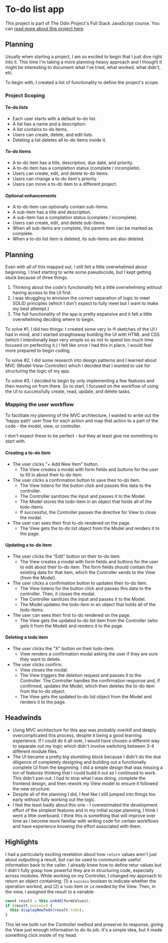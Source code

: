 # To-do list app

This project is part of The Odin Project's Full Stack JavaScript course. You can [read more about this project here](https://www.theodinproject.com/lessons/node-path-javascript-todo-list).

## Planning

Usually when starting a project, I am so excited to begin that I just dive right into it. This time I'm taking a more planning-heavy approach and I thought it might be interesting to document what I've tried, what worked, what didn't, etc.

To begin with, I created a list of functionality to define the project's scope.

### Project Scoping

#### To-do lists

- Each user starts with a default to-do list.
- A list has a name and a description.
- A list contains to-do items.
- Users can create, delete, and edit lists.
- Deleting a list deletes all to-do items inside it.

#### To-do items

- A to-do item has a title, description, due date, and priority.
- A to-do item has a completion status (complete / incomplete).
- Users can create, edit, and delete to-do items.
- Users can change a to-do item's priority.
- Users can move a to-do item to a different project.

#### Optional enhancements

- A to-do item can optionally contain sub-items.
- A sub-item has a title and description.
- A sub-item has a completion status (complete / incomplete).
- Users can create, edit, and delete sub-items.
- When all sub-items are complete, the parent item can be marked as complete.
- When a to-do list item is deleted, its sub-items are also deleted.

## Planning

Even with all of this mapped out, I still felt a little overwhelmed about beginning. I tried starting to write some pseudocode, but I kept getting stuck because of three things.

1. Thinking about the code's functionality felt a little overwhelming without having access to the UI first.
2. I was struggling to envision the correct separation of logic to meet SOLID principles (which I don't expect to fully meet but I want to make my best attempt.)
3. The full functionality of the app is pretty expansive and it felt a little overwhelming deciding where to begin.

To solve #1, I did two things: I created some very lo-fi sketches of the UI I had in mind, and I started straightaway building the UI with HTML and CSS (which I intentionally kept very simple so as not to spend too much time focused on perfecting it.) I felt like once I had this in place, I would feel more prepared to begin coding.

To solve #2, I did some research into design patterns and I learned about MVC (Model-View-Controller) which I decided that I wanted to use for structuring the logic of my app.

To solve #3, I decided to begin by only implementing a few features and then moving on from there. So to start, I focused on the workflow of using the UI to successfully create, read, update, and delete tasks.

### Mapping the user workflow

To facilitate my planning of the MVC architecture, I wanted to write out the 'happy path' user flow for each action and map that action to a part of the code - the model, view, or controller.

I don't expect these to be perfect - but they at least give me something to start with.

#### Creating a to-do item

- The user clicks "+ Add New Item" button.
  - The View creates a modal with form fields and buttons for the user to fill in about their to-do item.
- The user clicks a confirmation button to save their to-do item.
  - The View listens for the button click and passes this data to the controller.
  - The Controller sanitizes the input and passes it to the Model.
  - The Model stores the todo-item in an object that holds all of the todo-items.
  - If successful, the Controller passes the directive for View to close the modal.
- The user can sees their first to-do rendered on the page.
  - The View gets the to-do list object from the Model and renders it to the page.

#### Updating a to-do item

- The user clicks the "Edit" button on their to-do item.
  - The View creates a modal with form fields and buttons for the user to edit about their to-do item. The form fields should contain the existing data for that item, which the Controller sends to the View (from the Model).
- The user clicks a confirmation button to updates their to-do item.
  - The View listens for the button click and passes this data to the controller. Then, it closes the modal.
  - The Controller sanitizes the input and passes it to the Model.
  - The Model updates the todo-item in an object that holds all of the todo-items.
- The user can sees their first to-do rendered on the page.
  - The View gets the updated to-do list item from the Controller (who gets it from the Model) and renders it to the page.

#### Deleting a todo item

- The user clicks the "X" button on their todo-item.
  - View renders a confirmation modal asking the user if they are sure they want to delete.
- The user clicks confirm.
  - View closes the modal.
  - The View triggers the deletion request and passes it to the Controller. The Controller handles the confirmation response and, if confirmed, updates the Model, which then deletes the to-do item from the to-do object.
  - The View gets the updated to-do list object from the Model and renders it to the page.

## Headwinds

- Using MVC architecture for this app was probably overkill and deeply overcomplicated this process, despite it being a good learning experience. If I could do it all over, I would have chosen a different way to separate out my logic which didn't involve switching between 3-4 different module files.
- The UI became a pretty big stumbling block because I didn't do the due diligence of completely designing and building out a functionally complete UI from the beginning. I did a simple design that was missing a ton of features thinking that I could build it out as I continued to work. This didn't pan out. I had to stop what I was doing, complete the frontend design, and then rework my View model to ensure it followed the new structure.
- Despite all of the planning I did, I feel like I still jumped into things too early without fully working out the logic.
- I feel the least badly about this one - I overestimated the development effort of the simplest features and in my initial scope planning, I think I went a little overboard. I think this is something that will improve over time as I become more familiar with writing code for certain workflows and have experience knowing the effort associated with them.

## Highlights

I had a particularly exciting revelation about how `return` values aren't just about outputting a result, but can be used to communicate useful information back to the caller. I already knew how to define retur values but I didn't fully grasp how powerful they are in structuring code, especially across modules. While working on my Controller, I changed my approach to return an object containing: (1) a `success` boolean to indicate whether the operation worked, and (2) a `todo` item or `id` needed by the View. Then, in the view, I assigned the result to a variable:

```javascript
const result = this.onAdd(formValues);
if (result.success) {
  this.displayNewTodo(result.todo);
}
```

This let me both run the Controller method and preserve its response, giving the View just enough information to do its job. It's a simple idea, but it made something click inside of my head.
